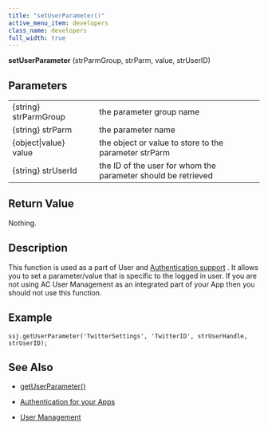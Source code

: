 ```yaml
---
title: "setUserParameter()"
active_menu_item: developers
class_name: developers
full_width: true
---
```



**setUserParameter** (strParmGroup, strParm, value, strUserID)

## Parameters

<table>
<tr>
<td width="181">
{string} strParmGroup

</td>
<td width="18">
</td>
<td width="681">
the parameter group name

</td>
</tr>
<tr>
<td width="181">
{string} strParm

</td>
<td width="18">
</td>
<td width="681">
the parameter name

</td>
</tr>
<tr>
<td width="181">
{object|value} value

</td>
<td width="18">
</td>
<td width="681">
the object or value to store to the parameter strParm

</td>
</tr>
<tr>
<td width="181">
{string} strUserId

</td>
<td width="18">
</td>
<td width="681">
the ID of the user for whom the parameter should be retrieved

</td>
</tr>
</table>

## Return Value

Nothing.

## Description

This function is used as a part of User and [Authentication support](../../../../product-guide/advanced-features/authentication-for-your-apps/) . It allows you to set a parameter/value that is specific to the logged in user. If you are not using AC User Management as an integrated part of your App then you should not use this function.

## Example

    ssj.getUserParameter('TwitterSettings', 'TwitterID', strUserHandle, strUserID);
   

## See Also

 - [getUserParameter()](getuserparameter)

 - [Authentication for your Apps](../../../../product-guide/advanced-features/authentication-for-your-apps/)

 - [User Management](../../sys-object/user-management/)

